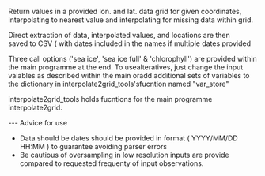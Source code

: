 
Return values in a provided lon. and lat. data grid for given coordinates, 
interpolating to nearest value and interpolating for missing data within grid.

Direct extraction of data, interpolated values, and locations are then  
saved to CSV ( with dates included in the names if multiple dates
provided 

Three call options ('sea ice', 'sea ice full' & 'chlorophyll') are provided 
within the main programme at the end. To usealteratives, just change the input 
vaiables as described within the main oradd additional sets of variables to the 
dictionary in interpolate2grid_tools'sfucntion named "var_store"

interpolate2grid_tools holds fucntions for the main programme interpolate2grid.

--- Advice for use 
 - Data should be dates should be provided in format ( YYYY/MM/DD HH:MM ) to 
   guarantee avoiding parser errors
 - Be cautious of oversampling in low resolution inputs are provide compared 
   to requested frequenty of input observations.

